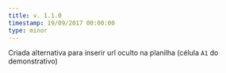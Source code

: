```yaml
---
title: v. 1.1.0
timestamp: 19/09/2017 00:00:00
type: minor
---
```


Criada alternativa para inserir url oculto na planilha (célula `A1` do demonstrativo)